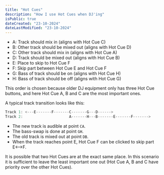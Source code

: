 ```yaml
---
title: "Hot Cues"
description: "How I use Hot Cues when DJ'ing"
isPublic: true
dateCreated: "23-10-2024"
dateLastModified: "23-10-2024"
---
```


* A: Track should mix in             (aligns with Hot Cue C)
* B: Other track should be mixed out (aligns with Hot Cue D)
* C: Other track should mix in       (aligns with Hot Cue A)
* D: Track should be mixed out       (aligns with Hot Cue B)
* E: Place to skip to Hot Cue F
* F: Skip part between Hot Cue E and Hot Cue F
* G: Bass of track should be on      (aligns with Hot Cue H)
* H: Bass of track should be off     (aligns with Hot Cue G)

This order is chosen because older DJ equipment only has three Hot Cue buttons,
and here Hot Cue A, B and C are the most important ones.

A typical track transition looks like this:

```cs
Track 1: <---E-------F-------C-------G---D------>
Track 2:                     A-------H---B-------E-------F------->
```

* The new track is audible at point `CA`.
* The bass-swap is done at point `GH`.
* The old track is mixed out at point `DB`.
* When the track reaches point E, Hot Cue F can be clicked to skip part E<-->F.

It is possible that two Hot Cues are at the exact same place. In this scenario
it is sufficient to leave the least important one out (Hot Cue A, B and C have
priority over the other Hot Cues).
